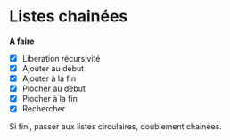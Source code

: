 # Listes chainées 

**A faire**

- [x] Liberation récursivité
- [x] Ajouter au début
- [x] Ajouter à la fin
- [x] Piocher au début
- [x] Piocher à la fin
- [x] Rechercher

Si fini, passer aux listes circulaires, doublement chainées.